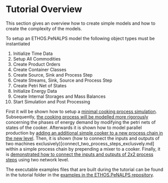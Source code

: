 # Tutorial Overview

This section gives an overview how to create simple models and how to create the complexity of the models.

To setup an ETHOS.PeNALPS model the following object types must be instantiated

1. Initialize Time Data
2. Setup All Commodities
3. Create Product Orders
4. Create Container Classes
5. Create Source, Sink and Process Step
6. Create Streams, Sink, Source and Process Step
7. Create Petri Net of States
8. Initialize Energy Data
9. Create Internal Storages and Mass Balances
10. Start Simulation and Post Processing

First it will be shown how to setup a [minimal cooking process simulation](ethos_penalps_in_10_minutes.md). Subsequently, [the cooking process will be modelled more rigorously ](single_cooker_process_chain.md) concerning the phases of energy demand by modifying the petri nets of states of the cooker. Afterwards it is shown how to model parallel production by [adding an additional simple cooker to a new process chain in the new level](add_more_chains.md). Then, it is shown (how to connect the inputs and outputs of two machines exclusively)[connect_two_process_steps_exclusvely.md] within a simple process chain by prepending a mixer to a cooker. Finally, it is [demonstrated how to connect the inputs and outputs of 2x2 process steps](connect_three_or_more_process_steps.md) using two network level.

The executable examples files that are built during the tutorial can be found in the tutorial folder in the [examples in the ETHOS.PeNALPS repository](https://github.com/FZJ-IEK3-VSA/ETHOS_PeNALPS).

